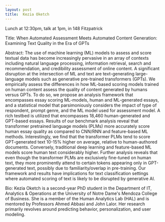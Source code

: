 ```yaml
---
layout: post
title:  Kezia Oketch
---
```


Lunch at 12:30pm, talk at 1pm, in 148 Fitzpatrick

Title: When Automated Assessment Meets Automated Content Generation: Examining Text Quality in the Era of GPTs

Abstract: The use of machine learning (ML) models to assess and score textual data has become increasingly pervasive in
an array of contexts including natural language processing, information retrieval, search and recommendation,
and credibility assessment of online content. A significant disruption at the intersection of ML and text are
text-generating large-language models such as generative pre-trained transformers (GPTs). We empirically
assess the differences in how ML-based scoring models trained on human content assess the quality of content
generated by humans versus GPTs. To do so, we propose an analysis framework that encompasses essay scoring
ML-models, human and ML-generated essays, and a statistical model that parsimoniously considers the impact
of type of respondent, prompt genre, and the ML model used for assessment model. A rich testbed is utilized
that encompasses 18,460 human-generated and GPT-based essays. Results of our benchmark analysis reveal
that transformer pretrained language models (PLMs) more accurately score human essay quality as compared
to CNN/RNN and feature-based ML methods. Interestingly, we find that the transformer PLMs tend to score
GPT-generated text 10-15% higher on average, relative to human-authored documents. Conversely, traditional
deep learning and feature-based ML models score human text considerably higher. Further analysis reveals that
even though the transformer PLMs are exclusively fine-tuned on human text, they more prominently attend
to certain tokens appearing only in GPT-generated text, possibly due to familiarity/overlap in pre-training.
Our framework and results have implications for text classification settings where automated scoring of text
is likely to be disrupted by generative AI.

Bio: Kezia Oketch is a second-year PhD student in the Department of IT, Analytics & Operations at the University of Notre Dame's Mendoza College of Business. She is a member of the Human Analytics Lab (HAL) and is mentored by Professors Ahmed Abbasi and John Lalor. Her research primarily revolves around predicting behavior, personalization, and user modeling.


